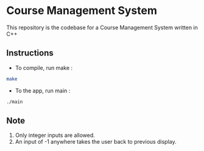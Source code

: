 # Course Management System

This repository is the codebase for a Course Management System written in C++

## Instructions

- To compile, run make :
```bash
make 
```
- To the app, run main :
```bash
./main
```

## Note

1. Only integer inputs are allowed.
2. An input of -1 anywhere takes the user back to previous display.


